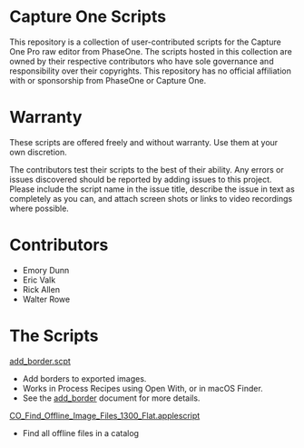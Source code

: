 # Capture One Scripts

This repository is a collection of user-contributed scripts for the Capture One Pro raw editor from PhaseOne. The scripts hosted in this collection are owned by their respective contributors who have sole governance and responsibility over their copyrights. This repository has no official affiliation with or sponsorship from PhaseOne or Capture One.

# Warranty

These scripts are offered freely and without warranty. Use them at your own discretion.

The contributors test their scripts to the best of their ability. Any errors or issues discovered should be reported by adding issues to this project. Please include the script name in the issue title, describe the issue in text as completely as you can, and attach screen shots or links to video recordings where possible.

# Contributors

* Emory Dunn
* Eric Valk
* Rick Allen
* Walter Rowe

# The Scripts

[add_border.scpt](add_border.scpt)

* Add borders to exported images.
* Works in Process Recipes using Open With, or in macOS Finder.
* See the [add_border](add_border.md) document for more details.

[CO_Find_Offline_Image_Files_1300_Flat.applescript](CO_Find_Offline_Image_Files_1300_Flat.applescript)

* Find all offline files in a catalog